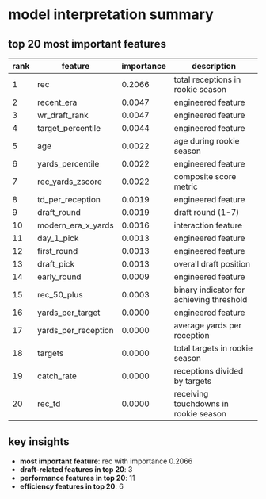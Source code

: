 # model interpretation summary

## top 20 most important features

| rank | feature | importance | description |
|------|---------|------------|-------------|
| 1 | rec | 0.2066 | total receptions in rookie season |
| 2 | recent_era | 0.0047 | engineered feature |
| 3 | wr_draft_rank | 0.0047 | engineered feature |
| 4 | target_percentile | 0.0044 | engineered feature |
| 5 | age | 0.0022 | age during rookie season |
| 6 | yards_percentile | 0.0022 | engineered feature |
| 7 | rec_yards_zscore | 0.0022 | composite score metric |
| 8 | td_per_reception | 0.0019 | engineered feature |
| 9 | draft_round | 0.0019 | draft round (1-7) |
| 10 | modern_era_x_yards | 0.0016 | interaction feature |
| 11 | day_1_pick | 0.0013 | engineered feature |
| 12 | first_round | 0.0013 | engineered feature |
| 13 | draft_pick | 0.0013 | overall draft position |
| 14 | early_round | 0.0009 | engineered feature |
| 15 | rec_50_plus | 0.0003 | binary indicator for achieving threshold |
| 16 | yards_per_target | 0.0000 | engineered feature |
| 17 | yards_per_reception | 0.0000 | average yards per reception |
| 18 | targets | 0.0000 | total targets in rookie season |
| 19 | catch_rate | 0.0000 | receptions divided by targets |
| 20 | rec_td | 0.0000 | receiving touchdowns in rookie season |

## key insights

- **most important feature**: rec with importance 0.2066
- **draft-related features in top 20**: 3
- **performance features in top 20**: 11
- **efficiency features in top 20**: 6
